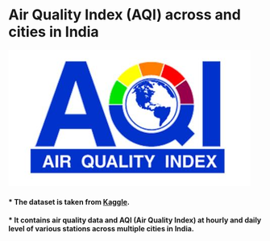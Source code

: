 # Air Quality Index (AQI) across and cities in India

![aqi-logo][logo]

[logo]: https://github.com/adityarc19/aqi-india/blob/main/images/aqi-logo.jpeg?raw=true

#### * The dataset is taken from [Kaggle](https://www.kaggle.com/rohanrao/air-quality-data-in-india).
#### * It contains air quality data and AQI (Air Quality Index) at hourly and daily level of various stations across multiple cities in India.

